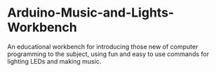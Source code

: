 # Arduino-Music-and-Lights-Workbench
An educational workbench for introducing those new of computer programming to the subject, using fun and easy to use  commands for lighting LEDs and making music.
